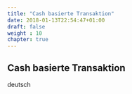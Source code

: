 ```yaml
---
title: "Cash basierte Transaktion"
date: 2018-01-13T22:54:47+01:00
draft: false
weight : 10
chapter: true
---
```

## Cash basierte Transaktion
deutsch

